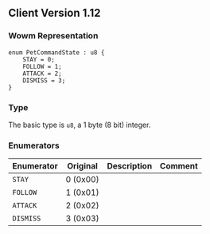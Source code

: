 ## Client Version 1.12

### Wowm Representation
```rust,ignore
enum PetCommandState : u8 {
    STAY = 0;
    FOLLOW = 1;
    ATTACK = 2;
    DISMISS = 3;
}
```
### Type
The basic type is `u8`, a 1 byte (8 bit) integer.
### Enumerators
| Enumerator | Original  | Description | Comment |
| --------- | -------- | ----------- | ------- |
| `STAY` | 0 (0x00) |  |  |
| `FOLLOW` | 1 (0x01) |  |  |
| `ATTACK` | 2 (0x02) |  |  |
| `DISMISS` | 3 (0x03) |  |  |
